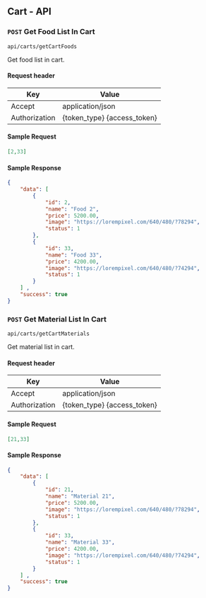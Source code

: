 ## Cart - API

### `POST` Get Food List In Cart
```
api/carts/getCartFoods
```
Get food list in cart.
#### Request header
| Key | Value |
|---|---|
| Accept | application/json |
| Authorization | {token_type} {access_token} |

#### Sample Request
```json
[2,33]
```

#### Sample Response
```json
{
    "data": [
        {
            "id": 2,
            "name": "Food 2",
            "price": 5200.00,
            "image": "https://lorempixel.com/640/480/?78294",
            "status": 1			
        },
        {
            "id": 33,
            "name": "Food 33",
            "price": 4200.00,
            "image": "https://lorempixel.com/640/480/?74294",
            "status": 1			
        }
    ] ,
    "success": true
}

```

### `POST` Get Material List In Cart
```
api/carts/getCartMaterials
```
Get material list in cart.
#### Request header
| Key | Value |
|---|---|
| Accept | application/json |
| Authorization | {token_type} {access_token} |

#### Sample Request
```json
[21,33]
```

#### Sample Response
```json
{
    "data": [
        {
            "id": 21,
            "name": "Material 21",
            "price": 5200.00,
            "image": "https://lorempixel.com/640/480/?78294",
            "status": 1			
        },
        {
            "id": 33,
            "name": "Material 33",
            "price": 4200.00,
            "image": "https://lorempixel.com/640/480/?74294",
            "status": 1			
        }
    ] ,
    "success": true
}

```
